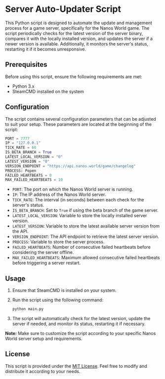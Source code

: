 # Server Auto-Updater Script

This Python script is designed to automate the update and management process for a game server, specifically for the Nanos World game. The script periodically checks for the latest version of the server binary, compares it with the locally installed version, and updates the server if a newer version is available. Additionally, it monitors the server's status, restarting it if it becomes unresponsive.

## Prerequisites

Before using this script, ensure the following requirements are met:

- Python 3.x
- SteamCMD installed on the system

## Configuration

The script contains several configuration parameters that can be adjusted to suit your setup. These parameters are located at the beginning of the script:

```python
PORT = 7777
IP = "127.0.0.1"
TICK_RATE = 60
IS_BETA_BRANCH = True
LATEST_LOCAL_VERSION = "0"
LATEST_VERSION = "0"
VERSION_ENDPOINT = "https://api.nanos.world/game/changelog"
PROCESS: Popen
FAILED_HEARTBEATS = 0
MAX_FAILED_HEARTBEATS = 10
```

- `PORT`: The port on which the Nanos World server is running.
- `IP`: The IP address of the Nanos World server.
- `TICK_RATE`: The interval (in seconds) between each check for the server's status.
- `IS_BETA_BRANCH`: Set to `True` if using the beta branch of the game server.
- `LATEST_LOCAL_VERSION`: Variable to store the locally installed server version.
- `LATEST_VERSION`: Variable to store the latest available server version from the API.
- `VERSION_ENDPOINT`: The API endpoint to retrieve the latest server version.
- `PROCESS`: Variable to store the server process.
- `FAILED_HEARTBEATS`: Number of consecutive failed heartbeats before considering the server offline.
- `MAX_FAILED_HEARTBEATS`: Maximum allowed consecutive failed heartbeats before triggering a server restart.

## Usage

1. Ensure that SteamCMD is installed on your system.
2. Run the script using the following command:

    ```bash
    python main.py
    ```

3. The script will automatically check for the latest version, update the server if needed, and monitor its status, restarting it if necessary.

**Note:** Make sure to customize the script according to your specific Nanos World server setup and requirements.

## License

This script is provided under the [MIT License](LICENSE). Feel free to modify and distribute it according to your needs.
